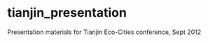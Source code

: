 tianjin_presentation
====================

Presentation materials for Tianjin Eco-Cities conference, Sept 2012